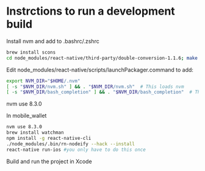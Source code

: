 # Instrctions to run a development build

Install nvm and add to .bashrc/.zshrc

```sh
brew install scons
cd node_modules/react-native/third-party/double-conversion-1.1.6; make
```

Edit node_modules/react-native/scripts/launchPackager.command to add:

```sh
export NVM_DIR="$HOME/.nvm"
[ -s "$NVM_DIR/nvm.sh" ] && . "$NVM_DIR/nvm.sh"  # This loads nvm
[ -s "$NVM_DIR/bash_completion" ] && . "$NVM_DIR/bash_completion"  # This loads nvm bash_completion
```
nvm use 8.3.0

In mobile_wallet
```sh
nvm use 8.3.0
brew install watchman
npm install -g react-native-cli
./node_modules/.bin/rn-nodeify --hack --install
react-native run-ios #you only have to do this once
```

Build and run the project in Xcode
